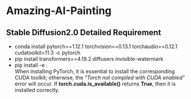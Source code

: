 # Amazing-AI-Painting

## Stable Diffusion2.0 Detailed Requirement
* conda install pytorch==1.12.1 torchvision==0.13.1 torchaudio==0.12.1 cudatoolkit=11.3 -c pytorch
* pip install transformers==4.19.2 diffusers invisible-watermark
* pip install -e .\
When installing PyTorch, it is essential to install the corresponding CUDA toolkit; otherwise, the *"Torch not compiled with CUDA enabled"* error will occur. If **torch.cuda.is_available()** returns **True**, then it is installed correctly.
